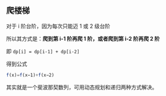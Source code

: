 ## 爬楼梯

对于 i 阶台阶，因为每次只能迈 1 或 2 级台阶

所以其方式是：**爬到第 i-1 阶再爬 1 阶，或者爬到第 i-2 阶再爬 2 阶**

即 `dp[i] = dp[i-1] + dp[i-2]`

得到公式

```js
f(x)=f(x−1)+f(x−2)
```

其实就是一个斐波那契数列，可用动态规划和递归两种方式解决。
